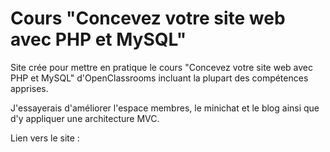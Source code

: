 # Cours "Concevez votre site web avec PHP et MySQL"


Site crée pour mettre en pratique le cours "Concevez votre site web avec PHP et MySQL" d'OpenClassrooms incluant la plupart des compétences apprises.

J'essayerais d'améliorer l'espace membres, le minichat et le blog ainsi que d'y appliquer une architecture MVC.

Lien vers le site :

